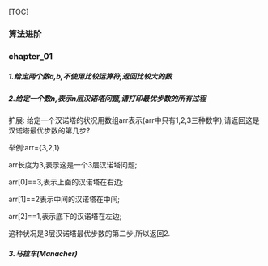 
[TOC]

### 算法进阶

### chapter_01

##### 1.给定两个数a,b,不使用比较运算符,返回比较大的数

##### 2.给定一个数n,表示n层汉诺塔问题,请打印最优步数的所有过程

扩展:
给定一个汉诺塔的状况用数组arr表示(arr中只有1,2,3三种数字),请返回这是汉诺塔最优步数的第几步?

举例:arr={3,2,1}

arr长度为3,表示这是一个3层汉诺塔问题;

arr[0]==3,表示上面的汉诺塔在右边;

arr[1]==2表示中间的汉诺塔在中间;

arr[2]==1,表示底下的汉诺塔在左边;

这种状况是3层汉诺塔最优步数的第二步,所以返回2.

##### 3.马拉车(Manacher)



